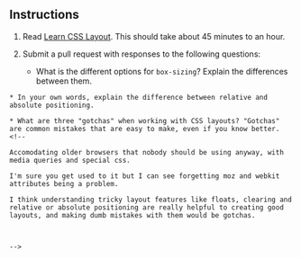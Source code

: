 Instructions
------------

1. Read [Learn CSS Layout](http://learnlayout.com). This should take about 45 minutes to an hour.
1. Submit a pull request with responses to the following questions:

    * What is the different options for `box-sizing`? Explain the differences between them.
<!--
width/height exactly what it sounds like.


padding is like a border immediately around an element or the content. The padding betweeen an element and its border

border is a styled border around an element, with padding in between it and the element and a margin on the outside of that.

margin is the outermost part of the box model. Just like the margins on the furthestmost edge of line paper in a notebook.

From inside out:
content/element=>padding=>border=>margin

box-sizing: when you set this to an element, padding and border no longer add to it's width and height. Meaning it is just content, and it's margins.
-->







    * In your own words, explain the difference between relative and absolute positioning.
<!--
relative behaves just like a static or "non positioned" object until you add extra properties to it. I'm not positive if this means how it will be placed in relation to other relative content only, or specifcally anything you tie a relationship to the relative object with.

  an absolutely positioned piece of content is anything but static. If it has no positioned ancestors it will remain in an absolute to the viewport--which is basically the screen you're looking through, or at least I i think that's a safe way to think about it-- and if it does have positioned ancestors (i think this means ancestors to the content with specific positions, anything but static) then it will be positioned in an absolute relation to that/those.
-->


    * What are three "gotchas" when working with CSS layouts? "Gotchas" are common mistakes that are easy to make, even if you know better.
    <!--

    Accomodating older browsers that nobody should be using anyway, with media queries and special css.

    I'm sure you get used to it but I can see forgetting moz and webkit attributes being a problem.

    I think understanding tricky layout features like floats, clearing and relative or absolute positioning are really helpful to creating good layouts, and making dumb mistakes with them would be gotchas.



    -->
